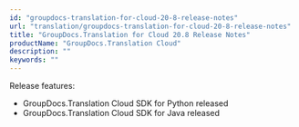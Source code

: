 ```yaml
---
id: "groupdocs-translation-for-cloud-20-8-release-notes"
url: "translation/groupdocs-translation-for-cloud-20-8-release-notes"
title: "GroupDocs.Translation for Cloud 20.8 Release Notes"
productName: "GroupDocs.Translation Cloud"
description: ""
keywords: ""
---
```


Release features:

* GroupDocs.Translation Cloud SDK for Python released
* GroupDocs.Translation Cloud SDK for Java released